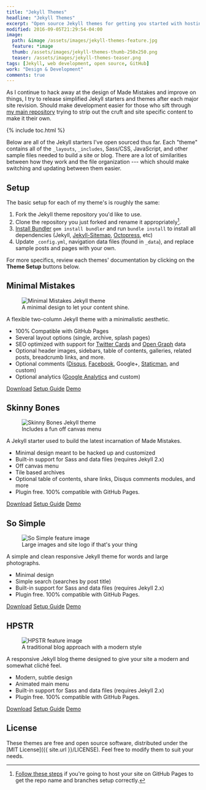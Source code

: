 ```yaml
---
title: "Jekyll Themes"
headline: "Jekyll Themes"
excerpt: "Open source Jekyll themes for getting you started with hosting a blog on GitHub Pages for free."
modified: 2016-09-05T21:29:54-04:00
image: 
  path: &image /assets/images/jekyll-themes-feature.jpg
  feature: *image
  thumb: /assets/images/jekyll-themes-thumb-250x250.png
  teaser: /assets/images/jekyll-themes-teaser.png
tags: [Jekyll, web development, open source, GitHub]
work: "Design & Development"
comments: true
---
```


As I continue to hack away at the design of Made Mistakes and improve on things, I try to release simplified Jekyll starters and themes after each major site revision. Should make development easier for those who sift through [my main repository](https://github.com/mmistakes/made-mistakes-jekyll) trying to strip out the cruft and site specific content to make it their own.

{% include toc.html %}

Below are all of the Jekyll starters I've open sourced thus far. Each "theme" contains all of the `_layouts`, `_includes`, Sass/CSS, JavaScript, and other sample files needed to build a site or blog. There are a lot of similarities between how they work and the file organization --- which should make switching and updating between them easier.

## Setup

The basic setup for each of my theme's is roughly the same:

  1. Fork the Jekyll theme repository you'd like to use.
  2. Clone the repository you just forked and rename it appropriately[^github-pages].
  3. [Install Bundler](http://bundler.io) `gem install bundler` and run `bundle install` to install all dependencies (Jekyll, [Jekyll-Sitemap](https://github.com/jekyll/jekyll-sitemap), [Octopress](https://github.com/octopress/octopress), etc)
  4. Update `_config.yml`, navigation data files (found in `_data`), and replace sample posts and pages with your own.

[^github-pages]: [Follow these steps](http://jekyllrb.com/docs/github-pages/) if you're going to host your site on GitHub Pages to get the repo name and branches setup correctly.

For more specifics, review each themes' documentation by clicking on the **Theme Setup** buttons below.

## Minimal Mistakes

<figure>
  <img src="{{ site.url }}/assets/images/minimal-mistakes-3-feature.jpg" alt="Minimal Mistakes Jekyll theme">
  <figcaption>A minimal design to let your content shine.</figcaption>
</figure>

A flexible two-column Jekyll theme with a minimalistic aesthetic.

  - 100% Compatible with GitHub Pages
  - Several layout options (single, archive, splash pages)
  - SEO optimized with support for [Twitter Cards](https://dev.twitter.com/cards/overview) and [Open Graph](http://ogp.me/) data
  - Optional header images, sidebars, table of contents, galleries, related posts, breadcrumb links, and more.
  - Optional comments ([Disqus](https://disqus.com/), [Facebook](https://developers.facebook.com/docs/plugins/comments), Google+, [Staticman](https://staticman.net/), and custom)
  - Optional analytics ([Google Analytics](https://www.google.com/analytics/) and custom)

<div markdown="0">
  <a href="https://github.com/mmistakes/minimal-mistakes/archive/master.zip" class="btn btn--info">Download</a>
  <a href="https://mmistakes.github.io/minimal-mistakes/docs/quick-start-guide/" class="btn">Setup Guide</a>
  <a href="https://mmistakes.github.io/minimal-mistakes" class="btn">Demo</a>
</div>

## Skinny Bones

<figure>
	<img src="{{ site.url }}/assets/images/skinny-bones-preview-feature.jpg" alt="Skinny Bones Jekyll theme">
	<figcaption>Includes a fun off canvas menu</figcaption> 
</figure>

A Jekyll starter used to build the latest incarnation of Made Mistakes.

  * Minimal design meant to be hacked up and customized
  * Built-in support for Sass and data files (requires Jekyll 2.x)
  * Off canvas menu
  * Tile based archives
  * Optional table of contents, share links, Disqus comments modules, and more
  * Plugin free. 100% compatible with GitHub Pages.

<div markdown="0">
	<a href="https://github.com/mmistakes/skinny-bones-jekyll/archive/master.zip" class="btn btn--info">Download</a>
	<a href="https://mmistakes.github.io/skinny-bones-jekyll/getting-started/" class="btn">Setup Guide</a>
  <a href="https://mmistakes.github.io/skinny-bones-jekyll/" class="btn">Demo</a>
</div>

## So Simple

<figure>
	<img src="{{ site.url }}/assets/images/so-simple-theme-feature-2015.jpg" alt="So Simple feature image">
	<figcaption>Large images and site logo if that's your thing</figcaption>
</figure>

A simple and clean responsive Jekyll theme for words and large photographs.

  * Minimal design
  * Simple search (searches by post title)
  * Built-in support for Sass and data files (requires Jekyll 2.x)
  * Plugin free. 100% compatible with GitHub Pages.

<div markdown="0">
	<a href="https://github.com/mmistakes/so-simple-theme/archive/master.zip" class="btn btn--info">Download</a>
	<a href="https://mmistakes.github.io/so-simple-theme/theme-setup/" class="btn">Setup Guide</a>
  <a href="https://mmistakes.github.io/so-simple-theme" class="btn">Demo</a>
</div>

## HPSTR

<figure>
	<img src="{{ site.url }}/assets/images/hpstr-preview-feature-2015.jpg" alt="HPSTR feature image">
	<figcaption>A traditional blog approach with a modern style</figcaption>
</figure>

A responsive Jekyll blog theme designed to give your site a modern and somewhat cliché feel.

  * Modern, subtle design
  * Animated main menu
  * Built-in support for Sass and data files (requires Jekyll 2.x)
  * Plugin free. 100% compatible with GitHub Pages.

<div markdown="0">
	<a href="https://github.com/mmistakes/hpstr-jekyll-theme/archive/master.zip" class="btn btn--info">Download</a>
	<a href="https://mmistakes.github.io/hpstr-jekyll-theme/theme-setup/" class="btn">Setup Guide</a>
  <a href="https://mmistakes.github.io/hpstr-jekyll-theme/" class="btn">Demo</a>
</div>

## License

These themes are free and open source software, distributed under the [MIT License]({{ site.url }}/LICENSE). Feel free to modify them to suit your needs.
